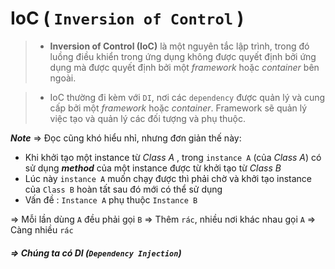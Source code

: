 # IoC ( `Inversion of Control` )

> - **Inversion of Control (IoC)** là một nguyên tắc lập trình, trong đó luồng điều khiển trong ứng dụng không được quyết định bởi ứng dụng mà được quyết định bởi một _framework_ hoặc _container_ bên ngoài.

> - IoC thường đi kèm với `DI`, nơi các `dependency` được quản lý và cung cấp bởi một _framework_ hoặc _container_. Framework sẽ quản lý việc tạo và quản lý các đối tượng và phụ thuộc.

_**Note**_ => Đọc cũng khó hiểu nhỉ, nhưng đơn giản thế này:

- Khi khởi tạo một instance từ _Class A_ , trong `instance A` (của _Class A_) có sử dụng _**method**_ của một instance được từ khởi tạo từ _Class B_
- Lúc này `instance A` muốn chạy được thì phải chờ và khởi tạo instance của `Class B` hoàn tất sau đó mới có thể sử dụng
- Vấn đề : `Instance A` phụ thuộc `Instance B`

=> Mỗi lần dùng `A` đều phải gọi `B` => Thêm `rác`, nhiều nơi khác nhau gọi `A` => Càng nhiều `rác`

##### => Chúng ta có DI (`Dependency Injection`)
